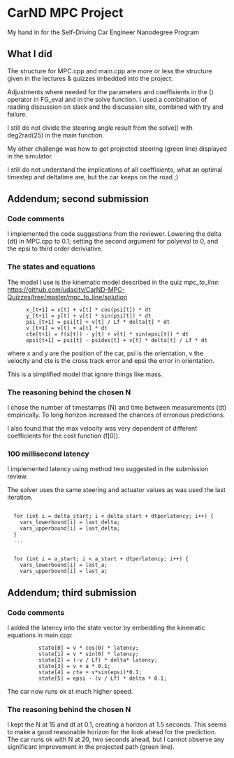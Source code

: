 # CarND MPC Project
My hand in for the Self-Driving Car Engineer Nanodegree Program

## What I did
The structure for MPC.cpp and main.cpp are more or less the structure
given in the lectures & quizzes imbedded into the project.

Adjustments where needed for the parameters and coeffisients in the ()
operator in FG_eval and in the solve function. I used a combination of
reading discussion on slack and the discussion site, combined with try
and failure.

I still do not divide the steering angle result from the solve() with
deg2rad(25) in the main function.

My other challenge was how to get projected steering (green line)
displayed in the simulator.

I still do not understand the implications of all coeffisients, what
an optimal timestep and deltatime are, but the car keeps on the road ;)

## Addendum; second submission
### Code comments
I  implemented the code suggestions from the reviewer. Lowering the
delta (dt) in MPC.cpp to 0.1; setting the second argument for polyeval
to 0, and the epsi to third order deriviative.


### The states and equations
The model I use is the kinematic model described in the quiz *mpc_to_line*:
https://github.com/udacity/CarND-MPC-Quizzes/tree/master/mpc_to_line/solution
```
      x_[t+1] = x[t] + v[t] * cos(psi[t]) * dt
      y_[t+1] = y[t] + v[t] * sin(psi[t]) * dt
      psi_[t+1] = psi[t] + v[t] / Lf * delta[t] * dt
      v_[t+1] = v[t] + a[t] * dt
      cte[t+1] = f(x[t]) - y[t] + v[t] * sin(epsi[t]) * dt
      epsi[t+1] = psi[t] - psides[t] + v[t] * delta[t] / Lf * dt

```
where x and y are the position of the car, psi is the orientation, v
the velocity and cte is the cross track error and epsi the error in
orientation.

This is a simplified model that ignore things like mass.

### The reasoning behind the chosen N
I chose the number of timestamps (N) and time between measurements
(dt) empirically. To long horizon increased the chances of erronous
predictions.

I also found that the max velocity was very dependent of different
coefficients for the cost function (f[0]). 

### 100 millisecond latency
I implemented latency using method two suggested in the submission
review.

The solver uses the same steering and actuator values as was used the
last iteration.
```
 
  for (int i = delta_start; i < delta_start + dtperlatency; i++) {
    vars_lowerbound[i] = last_delta;
    vars_upperbound[i] = last_delta;
  }
  ...
  
 
  for (int i = a_start; i < a_start + dtperlatency; i++) {
    vars_lowerbound[i] = last_a;
    vars_upperbound[i] = last_a;

```


## Addendum; third submission
### Code comments
I added the latency into the state vector by embedding the kinematic
equations in main.cpp: 

```
          state[0] = v * cos(0) * latency;
          state[1] = v * sin(0) * latency;
          state[2] = (-v / Lf) * delta* latency;
          state[3] = v + a * 0.1;
          state[4] = cte + v*sin(epsi)*0.1;
          state[5] = epsi - (v / Lf) * delta * 0.1;
```

The car now runs ok at much higher speed.

### The reasoning behind the chosen N
I kept the N at 15 and dt at 0.1, creating a horizon at 1.5 seconds. This seems to make a good reasonable
horizon for the look ahead for the prediction. The car runs ok with N
at 20, two seconds ahead, but I cannot observe any significant
improvement in the projected path (green line).
